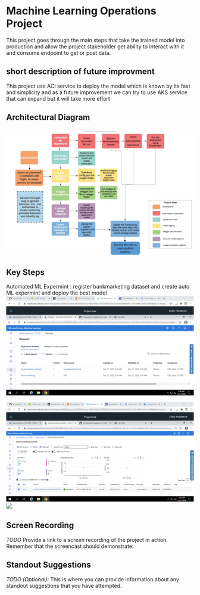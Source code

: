 
# Machine Learning Operations Project

This project goes through the main steps that take the trained model into production and allow the project stakeholder get ability to interact with it and consume endpoint to get or post data.

## short description of future improvment
This project use ACI service to deploy the model which is known by its fast and simplicity and as a future improvement we can try to use AKS service that can expand but it will take more effort

## Architectural Diagram
<img src="images/ML Operation Project.jpg" >

## Key Steps

Automated ML Expermint : register bankmarketing dataset and create auto ML expermint and deploy the best model
<img src="images/Registered Datasets.jpg">

<img src="images/experiment is shown as completed.jpg">

<img src="images/the best model.jpg">

## Screen Recording
*TODO* Provide a link to a screen recording of the project in action. Remember that the screencast should demonstrate:

## Standout Suggestions
*TODO (Optional):* This is where you can provide information about any standout suggestions that you have attempted.
